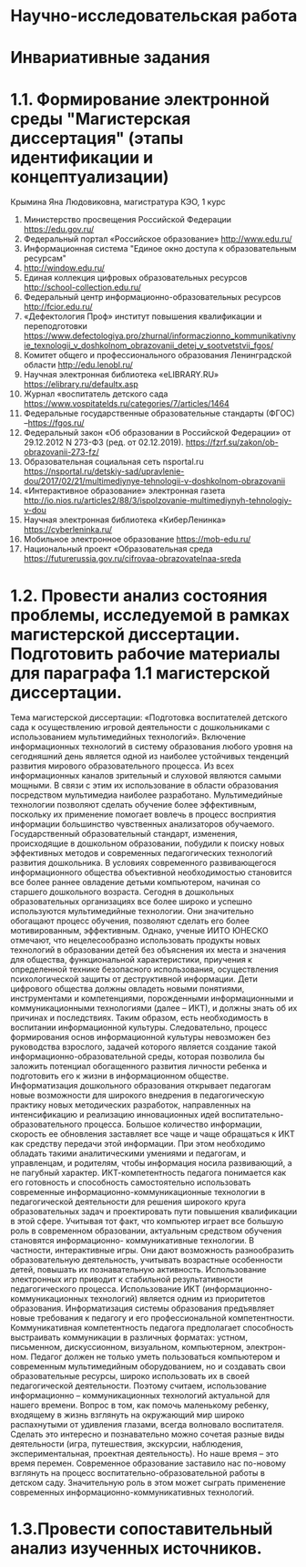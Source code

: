 # Научно-исследовательская работа
# Инвариативные задания
# 1.1. Формирование электронной среды "Магистерская диссертация" (этапы идентификации и концептуализации)
Крымина Яна Людовиковна, магистратура КЭО, 1 курс
1.	Министерство просвещения Российской Федерации
https://edu.gov.ru/
2.	Федеральный портал «Российское образование»
 http://www.edu.ru/
3.	Информационная система "Единое окно доступа к образовательным ресурсам" 
4.	http://window.edu.ru/
5.	Единая коллекция цифровых образовательных ресурсов
http://school-collection.edu.ru/
6.	Федеральный центр информационно-образовательных ресурсов 
http://fcior.edu.ru/
7.	«Дефектология Проф» институт повышения квалификации и переподготовки
https://www.defectologiya.pro/zhurnal/informaczionno_kommunikativnyie_texnologii_v_doshkolnom_obrazovanii_detej_v_sootvetstvii_fgos/
8.	Комитет общего и профессионального образования Ленинградской области
http://edu.lenobl.ru/
9.	Научная электронная библиотека «eLIBRARY.RU»
https://elibrary.ru/defaultx.asp
10.	Журнал «воспитатель детского сада https://www.vospitatelds.ru/categories/7/articles/1464
11.	Федеральные государственные образовательные стандарты (ФГОС) –https://fgos.ru/
12.	Федеральный закон «Об образовании в Российской Федерации» от 29.12.2012 N 273-ФЗ (ред. от 02.12.2019). https://fzrf.su/zakon/ob-obrazovanii-273-fz/
13.	 Образовательная социальная сеть nsportal.ru https://nsportal.ru/detskiy-sad/upravlenie-dou/2017/02/21/multimediynye-tehnologii-v-doshkolnom-obrazovanii
14.	«Интерактивное образование» электронная газета
http://io.nios.ru/articles2/88/3/ispolzovanie-multimediynyh-tehnologiy-v-dou
15.	Научная электронная библиотека «КиберЛенинка» https://cyberleninka.ru/
16.	Мобильное электронное образование  https://mob-edu.ru/
17.	Национальный проект «Образовательная среда https://futurerussia.gov.ru/cifrovaa-obrazovatelnaa-sreda

# 1.2. Провести анализ состояния проблемы, исследуемой в рамках магистерской диссертации. Подготовить рабочие материалы для параграфа 1.1 магистерской диссертации.

Тема магистерской диссертации: «Подготовка воспитателей детского сада к осуществлению игровой деятельности с дошкольниками с использованием мультимедийных технологий».
Включение информационных технологий в систему образования любого уровня на сегодняшний день является одной из наиболее устойчивых тенденций развития мирового образовательного процесса. Из всех информационных каналов зрительный и слуховой являются самыми мощными. В связи с этим их использование в области образования посредством мультимедиа наиболее разработано. Мультимедийные технологии позволяют сделать обучение более эффективным, поскольку их применение помогает вовлечь в процесс восприятия информации большинство чувственных анализаторов обучаемого. 
Государственный образовательный стандарт, изменения, происходящие в дошкольном образовании, побудили к поиску новых эффективных методов и современных педагогических технологий развития дошкольника. В условиях современного развивающегося информационного общества объективной необходимостью становится все более раннее овладение детьми компьютером, начиная со старшего дошкольного возраста. Сегодня в дошкольных образовательных организациях все более широко и успешно используются мультимедийные технологии. Они значительно обогащают процесс обучения, позволяют сделать его более мотивированным, эффективным.
Однако, ученые ИИТО ЮНЕСКО отмечают, что нецелесообразно использовать продукты новых технологий в образовании детей без объяснения их места и значения для общества, функциональной характеристики, приучения к определенной технике безопасного использования, осуществления психологической защиты от деструктивной информации. Дети цифрового общества должны овладеть новыми понятиями, инструментами и компетенциями, порожденными информационными и коммуникационными технологиями (далее – ИКТ), и должны знать об их причинах и последствиях. Таким образом, есть необходимость в воспитании информационной культуры. Следовательно, процесс формирования основ информационной культуры невозможен без руководства взрослого, задачей которого является создание такой информационно-образовательной среды, которая позволила бы заложить потенциал обогащенного развития личности ребенка и подготовить его к жизни в информационном обществе.
Информатизация дошкольного образования открывает педагогам новые возможности для широкого внедрения в педагогическую практику новых методических разработок, направленных на интенсификацию и реализацию инновационных идей воспитательно-образовательного процесса. Большое количество информации, скорость ее обновления заставляет все чаще и чаще обращаться к ИКТ как средству передачи этой информации. При этом необходимо обладать такими аналитическими умениями и педагогам, и управленцам, и родителям, чтобы информация носила развивающий, а не пагубный характер. 
ИКТ-компетентность педагога понимается как его готовность и способность самостоятельно использовать современные информационно-коммуникационные технологии в педагогической деятельности для решения широкого круга образовательных задач и проектировать пути повышения квалификации в этой сфере.
Учитывая тот факт, что компьютер играет все большую роль в современном образовании, актуальным средством обучения становятся информационно- коммуникативные технологии. В частности, интерактивные игры. Они дают возможность разнообразить образовательную деятельность, учитывать возрастные особенности детей, повышать их познавательную активность. 
Использование электронных игр приводит к стабильной результативности педагогического процесса. Использование ИКТ (информационно-коммуникационных технологий) является одним из приоритетов образования. Информатизация системы образования предъявляет новые требования к педагогу и его профессиональной компетентности. Коммуникативная компетентность педагога предполагает способность выстраивать коммуникации в различных форматах: устном, письменном, дискуссионном, визуальном, компьютерном, электрон-ном. Педагог должен не только уметь пользоваться компьютером и современным мультимедийным оборудованием, но и создавать свои образовательные ресурсы, широко использовать их в своей педагогической деятельности. Поэтому считаем, использование информационно – коммуникационных технологий актуальной для нашего времени. Вопрос в том, как помочь маленькому ребенку, входящему в жизнь взглянуть на окружающий мир широко распахнутыми от удивления глазами, всегда волновало воспитателя. Сделать это интересно и познавательно можно сочетая разные виды деятельности (игра, путешествия, экскурсии, наблюдения, экспериментальная, проектная деятельность). Но наше время – это время перемен. Современное образование заставило нас по-новому взглянуть на процесс воспитательно-образовательной работы в детском саду. Значительную роль в этом может сыграть применение современных информационно-коммуникативных технологий. 
# 1.3.Провести сопоставительный анализ изученных источников.


		



